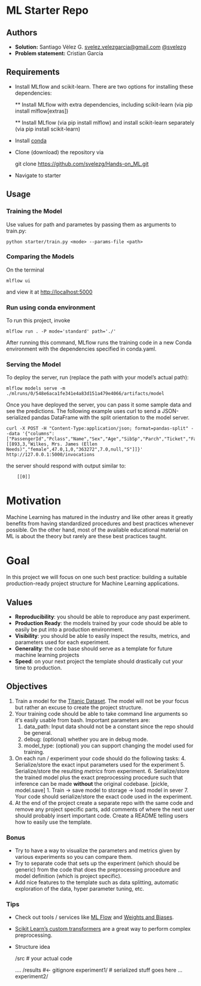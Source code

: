 # ML Starter Repo

## Authors
* **Solution:** Santiago Vélez G. [svelez.velezgarcia@gmail.com](svelez.velezgarcia@gmail.com) [@svelezg](https://github.com/svelezg)
* **Problem statement:** Cristian García


## Requirements
* Install MLflow and scikit-learn. There are two options for installing these dependencies:

   ** Install MLflow with extra dependencies, including scikit-learn (via pip install mlflow[extras])

   ** Install MLflow (via pip install mlflow) and install scikit-learn separately (via pip install scikit-learn)

* Install [conda](https://conda.io/projects/conda/en/latest/user-guide/install/index.html)

* Clone (download) the repository via 
    
    git clone https://github.com/svelezg/Hands-on_ML.git
* Navigate to starter


## Usage
### Training the Model
Use values for path and parametes by passing them as arguments to train.py:

    python starter/train.py <mode> --params-file <path>


### Comparing the Models
On the terminal

    mlflow ui

and view it at [http://localhost:5000]([http://localhost:5000])

### Run using conda environment
To run this project, invoke 

    mlflow run . -P mode='standard' path='./'

After running this command, MLflow runs the training code in a new Conda environment with the 
dependencies specified in conda.yaml.


### Serving the Model

To deploy the server, run (replace the path with your model’s actual path):
    
    mlflow models serve -m ./mlruns/0/548e6aca1fe341e4a83d151a479e4066/artifacts/model


Once you have deployed the server, you can pass it some sample data and see the predictions. 
The following example uses curl to send a JSON-serialized pandas DataFrame with the split orientation to the model server.

    curl -X POST -H "Content-Type:application/json; format=pandas-split" --data '{"columns":["PassengerId","Pclass","Name","Sex","Age","SibSp","Parch","Ticket","Fare","Cabin","Embarked"],"data":[[893,3,"Wilkes, Mrs. James (Ellen Needs)","female",47.0,1,0,"363272",7.0,null,"S"]]}' http://127.0.0.1:5000/invocations

the server should respond with output similar to:
```
    [[0]]
```
# Motivation

Machine Learning has matured in the industry and like other areas it greatly benefits from having standardized procedures and best practices whenever possible. On the other hand, most of the available educational material on ML is about the theory but rarely are these best practices taught.


# Goal

In this project we will focus on one such best practice: building a suitable production-ready project structure for Machine Learning applications. 


## Values

*   **Reproducibility**: you should be able to reproduce any past experiment.
*   **Production Ready**: the models trained by your code should be able to easily be put into a production environment.
*   **Visibility**: you should be able to easily inspect the results, metrics, and parameters used for each experiment.
*   **Generality**: the code base should serve as a template for future machine learning projects
*   **Speed**: on your next project the template should drastically cut your time to production.


## Objectives

1. Train a model for the [Titanic Dataset](https://www.kaggle.com/c/titanic/data). The model will not be your focus but rather an excuse to create the project structure.
2. Your training code should be able to take command line arguments so it's easily usable from bash. Important parameters are:
    1. data_path: Input data should not be a constant since the repo should be general.
    2. debug: (optional) whether you are in debug mode.
    3. model_type: (optional) you can support changing the model used for training.
3. On each run / experiment your code should do the following tasks:
    4. Serialize/store the exact input parameters used for the experiment
    5. Serialize/store the resulting _metrics_ from experiment.
    6. Serialize/store the trained model plus the exact preprocessing procedure such that inference can be made **without** the original codebase. [pickle, model.save]
        1. Train -> save model to storage -> load model in sever
    7. Your code should serialize/store the exact code used in the experiment.
4. At the end of the project create a separate repo with the same code and remove any project specific parts, add comments of where the next user should probably insert important code. Create a README telling users how to easily use the template.


### Bonus
*   Try to have a way to visualize the parameters and metrics given by various experiments so you can compare them.
*   Try to separate code that sets up the experiment (which should be generic) from the code that does the preprocessing procedure and model definition (which is project specific).
*   Add nice features to the template such as data splitting, automatic exploration of the data, hyper parameter tuning, etc. 


### Tips

*   Check out tools / services like [ML Flow](https://mlflow.org/) and [Weights and Biases](https://www.wandb.com/).
*   [Scikit Learn’s custom transformers](https://towardsdatascience.com/pipelines-custom-transformers-in-scikit-learn-the-step-by-step-guide-with-python-code-4a7d9b068156) are a great way to perform complex preprocessing.
*   Structure idea

    /src # your actual code

       ….
    /results  #&lt;- gitignore
       experiment1/ # serialized stuff goes here
           …
       experiment2/
